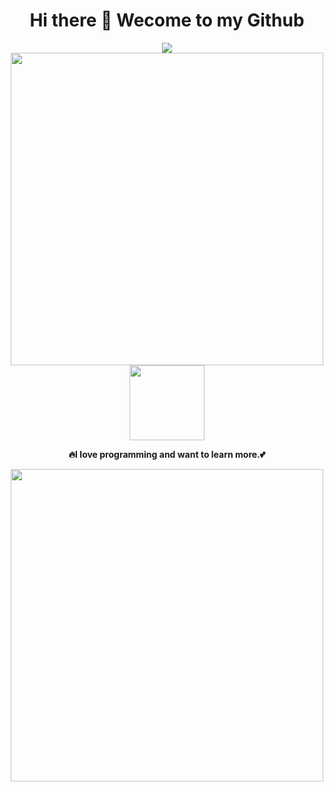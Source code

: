 <h1 align="center"> Hi there 👋 Wecome to my Github</h1>
<div align="center">

</div>
<div align="center">
<img src="https://count.getloli.com/@icloudza?name=icloudza&theme=moebooru&padding=7&offset=0&align=top&scale=2&pixelated=1&darkmode=0">
<br>
<a href="https://github.com/icloudza">
<img width="500" src="https://github-readme-stats.vercel.app/api?username=icloudza&hide_border=true&show_icons=true&count_private=true&bg_color=90,3f9eff90,f687ff90&title_color=fff&text_color=fff&icon_color=f687ff&border_radius=0">
    <br>
<img src="https://avatars.githubusercontent.com/u/50488999?v=4" width="120">
</a>

**🔥I love programming and want to learn more.💕**

<a href="https://github.com/icloudza">
<img width="500" src="https://github-readme-stats.vercel.app/api/top-langs/?username=icloudza&hide_border=true&layout=compact&bg_color=135,f687ff90,3f9eff90&text_color=fff&title_color=fff&border_radius=0&card_width=450">
</a>
</div>
